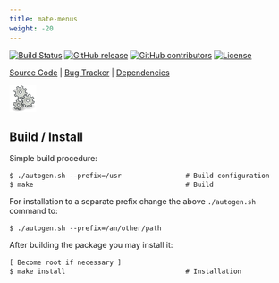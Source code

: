 ```yaml
---
title: mate-menus
weight: -20
---
```


<span class="badge-placeholder">[![Build Status](https://travis-ci.org/mate-desktop/mate-menus.svg?branch=master)](https://travis-ci.org/github/mate-desktop/mate-desktop)</span>
<span class="badge-placeholder">[![GitHub release](https://img.shields.io/github/v/release/mate-desktop/mate-menus)](https://github.com/mate-desktop/mate-desktop/releases/latest)</span>
<span class="badge-placeholder">[![GitHub contributors](https://img.shields.io/github/contributors/mate-desktop/mate-menus)](https://github.com/mate-desktop/mate-menus/graphs/contributors)</span>
<span class="badge-placeholder">[![License](https://img.shields.io/github/license/mate-desktop/mate-menus)](https://github.com/mate-desktop/mate-menus/blob/main/LICENSE)</span>

[Source Code](https://github.com/mate-desktop/mate-menus) | [Bug Tracker](https://github.com/mate-desktop/mate-menus/issues) | [Dependencies](https://github.com/mate-desktop/mate-menus/blob/master/.build.yml)

![](https://raw.githubusercontent.com/mate-desktop/mate-icon-theme/master/mate/48x48/actions/system-run.png)

## Build / Install

Simple build procedure:

```
$ ./autogen.sh --prefix=/usr                # Build configuration
$ make                                      # Build
```
For installation to a separate prefix change the above `./autogen.sh` command to:

```
$ ./autogen.sh --prefix=/an/other/path
```

After building the package you may install it:

```
[ Become root if necessary ]
$ make install                              # Installation
```


